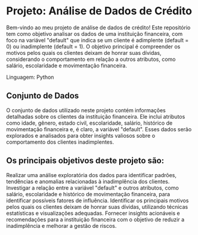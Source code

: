 # Projeto: Análise de Dados de Crédito
Bem-vindo ao meu projeto de análise de dados de crédito! Este repositório tem como objetivo analisar os dados de uma instituição financeira, com foco na variável "default" que indica se um cliente é adimplente (default = 0) ou inadimplente (default = 1). O objetivo principal é compreender os motivos pelos quais os clientes deixam de honrar suas dívidas, considerando o comportamento em relação a outros atributos, como salário, escolaridade e movimentação financeira.

Linguagem: Python

## Conjunto de Dados
O conjunto de dados utilizado neste projeto contém informações detalhadas sobre os clientes da instituição financeira. Ele inclui atributos como idade, gênero, estado civil, escolaridade, salário, histórico de movimentação financeira e, é claro, a variável "default". Esses dados serão explorados e analisados para obter insights valiosos sobre o comportamento dos clientes inadimplentes.

## Os principais objetivos deste projeto são:

Realizar uma análise exploratória dos dados para identificar padrões, tendências e anomalias relacionadas à inadimplência dos clientes.
Investigar a relação entre a variável "default" e outros atributos, como salário, escolaridade e histórico de movimentação financeira, para identificar possíveis fatores de influência.
Identificar os principais motivos pelos quais os clientes deixam de honrar suas dívidas, utilizando técnicas estatísticas e visualizações adequadas.
Fornecer insights acionáveis e recomendações para a instituição financeira com o objetivo de reduzir a inadimplência e melhorar a gestão de riscos.

